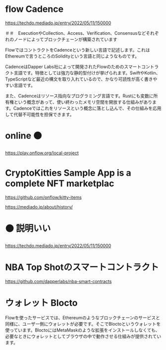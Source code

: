 # flow Cadence
https://techdo.mediado.jp/entry/2022/05/11/150000

＃＃　ExecutionやCollection、Access、Verification、Consensusなどそれぞれのノードによってブロックチェーンが構築されています


FlowではコントラクトをCadenceという新しい言語で記述します。これはEthereumで言うところのSolidityという言語と同じようなものです。


CadenceはDapper Labs社によって開発されたFlowのためのスマートコントラクト言語です。特徴としては強力な静的型付けが挙げられます。SwiftやKotlin、TypeScriptなど最近の構文を取り入れているので、かなり可読性が高く書きやすい言語です。

また、Cadenceはリソース指向なプログラミング言語です。Rustにも変数に所有権という概念があって、使い終わったメモリ空間を開放する仕組みがあります。Cadenceではこれをリソースという概念に落とし込んで、その仕組みを応用して代替不可能性を担保できます。


# online 🟠 
https://play.onflow.org/local-project


#  CryptoKitties Sample App is a complete NFT marketplac
https://github.com/onflow/kitty-items

https://mediado.jp/about/history/

# 🟠 説明いい
https://techdo.mediado.jp/entry/2022/05/11/150000


# NBA Top Shotのスマートコントラクト
https://github.com/dapperlabs/nba-smart-contracts

# ウォレット Blocto
Flowを使ったサービスでは、Ethereumのようなブロックチェーンのサービスと同様に、ユーザー側にウォレットが必要です。そこでBloctoというウォレットを使っています。BloctoにはMetaMaskのような拡張をインストールしなくても、必要なときにウォレットとしてブラウザの中で動作させる仕組みが提供されています。
